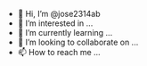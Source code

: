 - 👋 Hi, I’m @jose2314ab
- 👀 I’m interested in ...
- 🌱 I’m currently learning ...
- 💞️ I’m looking to collaborate on ...
- 📫 How to reach me ...

<!---
jose2314ab/jose2314ab is a ✨ special ✨ repository because its `README.md` (this file) appears on your GitHub profile.
You can click the Preview link to take a look at your changes.
--->
